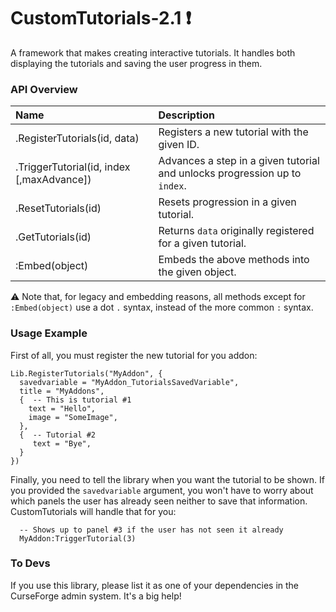 # CustomTutorials-2.1 :exclamation:
A framework that makes creating interactive tutorials. It handles both displaying the tutorials and saving the user progress in them.

### API Overview
|Name|Description|
|:--|:--|
| .RegisterTutorials(id, data) | Registers a new tutorial with the given ID. |
| .TriggerTutorial(id, index [,maxAdvance])| Advances a step in a given tutorial and unlocks progression up to `index`.  |
| .ResetTutorials(id) | Resets progression in a given tutorial. |
| .GetTutorials(id) | Returns `data` originally registered for a given tutorial. |
| :Embed(object) | Embeds the above methods into the given object. |

:warning: Note that, for legacy and embedding reasons, all methods except for `:Embed(object)` use a dot `.` syntax, instead of the more common `:` syntax.

### Usage Example
First of all, you must register the new tutorial for you addon:

```
Lib.RegisterTutorials("MyAddon", {
  savedvariable = "MyAddon_TutorialsSavedVariable",
  title = "MyAddons",
  {  -- This is tutorial #1
    text = "Hello",
    image = "SomeImage",
  },
  {  -- Tutorial #2
     text = "Bye",
  }
})
```

Finally, you need to tell the library when you want the tutorial to be shown. If you provided the `savedvariable` argument, you won't have to worry about which panels the user has already seen neither to save that information. CustomTutorials will handle that for you:

```
  -- Shows up to panel #3 if the user has not seen it already
  MyAddon:TriggerTutorial(3)
```

### To Devs
If you use this library, please list it as one of your dependencies in the CurseForge admin system. It's a big help!
